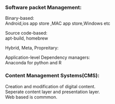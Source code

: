 ### Software packet Management:

Binary-based:<br>
Android,ios app store ,MAC app store,Windows etc<br>

Source code-based:<br>
apt-build, homebrew<br>

Hybrid, Meta, Propreitary:<br>

Application-level Dependency managers:<br>
Anaconda for python and R

### Content Management Systems(CMS):
Creation and modification of digital content.<br>
Seperate content layer and presentation layer.<br>
Web  based is commmon.<br>


